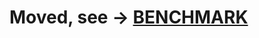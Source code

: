 # Moved, see -> [BENCHMARK](https://raw.githubusercontent.com/vfeskov/link-too-big/master/benchmark/README.md)
